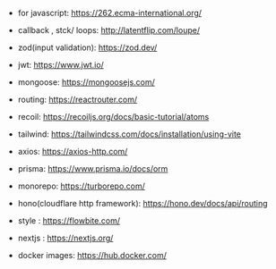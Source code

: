  -  for javascript:  https://262.ecma-international.org/

-  callback , stck/ loops: http://latentflip.com/loupe/

-  zod(input validation): https://zod.dev/ 

-  jwt: https://www.jwt.io/

-  mongoose: https://mongoosejs.com/

-  routing: https://reactrouter.com/

- recoil: https://recoiljs.org/docs/basic-tutorial/atoms

- tailwind: https://tailwindcss.com/docs/installation/using-vite

- axios: https://axios-http.com/

- prisma: https://www.prisma.io/docs/orm

- monorepo: https://turborepo.com/

- hono(cloudflare http framework): https://hono.dev/docs/api/routing

- style : https://flowbite.com/

- nextjs : https://nextjs.org/

- docker images: https://hub.docker.com/

